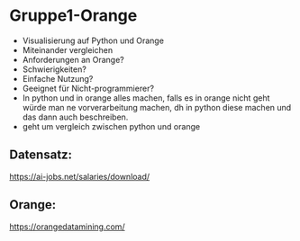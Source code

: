 # Gruppe1-Orange
- Visualisierung auf Python und Orange
- Miteinander vergleichen
- Anforderungen an Orange?
- Schwierigkeiten?
- Einfache Nutzung?
- Geeignet für Nicht-programmierer?
- In python und in orange alles machen, falls es in orange nicht geht würde man ne vorverarbeitung machen, dh in python diese machen und das dann auch beschreiben.
- geht um vergleich zwischen python und orange

## Datensatz:
https://ai-jobs.net/salaries/download/
## Orange:
https://orangedatamining.com/
